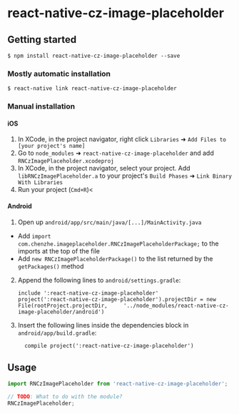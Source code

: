 
# react-native-cz-image-placeholder

## Getting started

`$ npm install react-native-cz-image-placeholder --save`

### Mostly automatic installation

`$ react-native link react-native-cz-image-placeholder`

### Manual installation


#### iOS

1. In XCode, in the project navigator, right click `Libraries` ➜ `Add Files to [your project's name]`
2. Go to `node_modules` ➜ `react-native-cz-image-placeholder` and add `RNCzImagePlaceholder.xcodeproj`
3. In XCode, in the project navigator, select your project. Add `libRNCzImagePlaceholder.a` to your project's `Build Phases` ➜ `Link Binary With Libraries`
4. Run your project (`Cmd+R`)<

#### Android

1. Open up `android/app/src/main/java/[...]/MainActivity.java`
  - Add `import com.chenzhe.imageplaceholder.RNCzImagePlaceholderPackage;` to the imports at the top of the file
  - Add `new RNCzImagePlaceholderPackage()` to the list returned by the `getPackages()` method
2. Append the following lines to `android/settings.gradle`:
  	```
  	include ':react-native-cz-image-placeholder'
  	project(':react-native-cz-image-placeholder').projectDir = new File(rootProject.projectDir, 	'../node_modules/react-native-cz-image-placeholder/android')
  	```
3. Insert the following lines inside the dependencies block in `android/app/build.gradle`:
  	```
      compile project(':react-native-cz-image-placeholder')
  	```


## Usage
```javascript
import RNCzImagePlaceholder from 'react-native-cz-image-placeholder';

// TODO: What to do with the module?
RNCzImagePlaceholder;
```
  